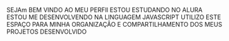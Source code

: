 SEJAm BEM VINDO AO MEU PERFIl
ESTOU ESTUDANDO NO ALURA 
ESTOU ME DESENVOLVENDO NA LINGUAGEM JAVASCRIPT
UTILIZO ESTE ESPAÇO PARA MINHA ORGANIZAÇÂO E COMPARTILHAMENTO DOS MEUS PROJETOS DESENVOLVIDO
